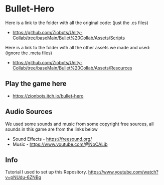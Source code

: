 # Bullet-Hero
Here is a link to the folder with all the original code: (just the .cs files)
- https://github.com/Ziobots/Unity-Collab/tree/baseMain/Bullet%20Collab/Assets/Scripts

Here is a link to the folder with all the other assets we made and used: (ignore the .meta files)
- https://github.com/Ziobots/Unity-Collab/tree/baseMain/Bullet%20Collab/Assets/Resources


## Play the game here
- https://zionbots.itch.io/bullet-hero

## Audio Sources
We used some sounds and music from some copyright free sources, all sounds in this game are from the links below

- Sound Effects - https://freesound.org/
- Music - https://www.youtube.com/@NoCALib


## Info
Tutorial I used to set up this Repository.
https://www.youtube.com/watch?v=pNUdu-6ZNBg
